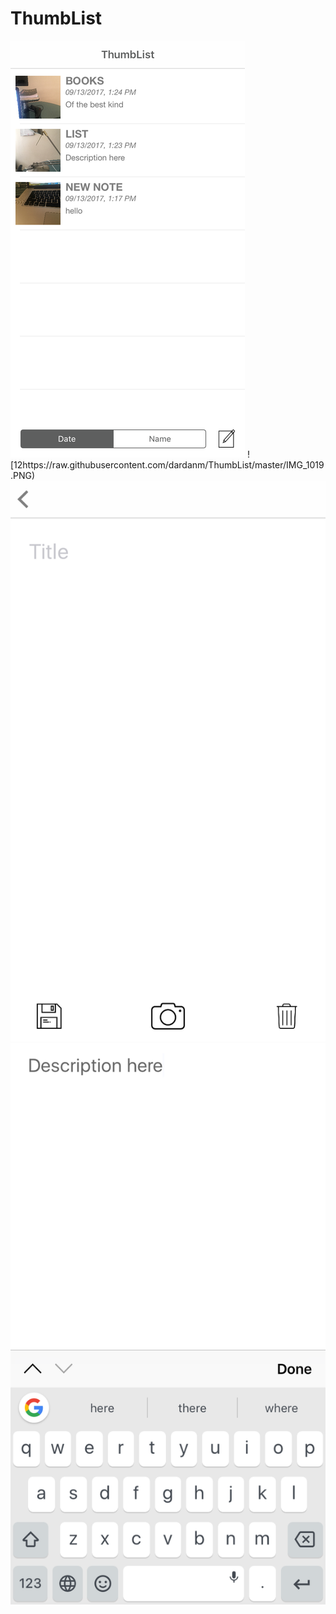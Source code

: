 # ThumbList

![1](https://github.com/dardanm/ThumbList/blob/master/IMG_1019PNG.png)
![12https://raw.githubusercontent.com/dardanm/ThumbList/master/IMG_1019.PNG)
![1](https://raw.githubusercontent.com/dardanm/ThumbList/master/IMG_1016.PNG)
![1](https://raw.githubusercontent.com/dardanm/ThumbList/master/IMG_1017.PNG)
